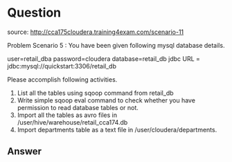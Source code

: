 # Question

source: <http://cca175cloudera.training4exam.com/scenario-11>

Problem Scenario 5 : You have been given following mysql database details.

user=retail_dba
password=cloudera
database=retail_db
jdbc URL = jdbc:mysql://quickstart:3306/retail_db

Please accomplish following activities.

1. List all the tables using sqoop command from retail_db
2. Write simple sqoop eval command to check whether you have permission to read database tables or not.
3. Import all the tables as avro files in /user/hive/warehouse/retail_cca174.db
4. Import departments table as a text file in /user/cloudera/departments.

## Answer
